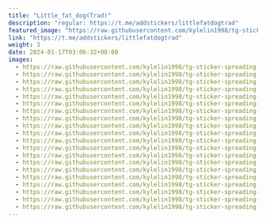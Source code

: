 ```yaml
---
title: "Little_fat_dog(Trad)"
description: "regular: https://t.me/addstickers/littlefatdogtrad"
featured_image: "https://raw.githubusercontent.com/kylelin1998/tg-sticker-spreading-worldwide-images/main/img/00755f0b-1668-4a1f-97ae-68b5d36e12b3.jpg"
link: "https://t.me/addstickers/littlefatdogtrad"
weight: 3
date: 2024-01-17T03:06:32+08:00
images:
  - https://raw.githubusercontent.com/kylelin1998/tg-sticker-spreading-worldwide-images/main/img/00755f0b-1668-4a1f-97ae-68b5d36e12b3.jpg
  - https://raw.githubusercontent.com/kylelin1998/tg-sticker-spreading-worldwide-images/main/img/06175976-cedd-4a30-a08c-faca526737da.jpg
  - https://raw.githubusercontent.com/kylelin1998/tg-sticker-spreading-worldwide-images/main/img/6690805c-1893-44d4-ace8-6658d85baaa2.jpg
  - https://raw.githubusercontent.com/kylelin1998/tg-sticker-spreading-worldwide-images/main/img/e03d9aa5-1a35-4102-a49e-0adfa706f1a1.jpg
  - https://raw.githubusercontent.com/kylelin1998/tg-sticker-spreading-worldwide-images/main/img/a8ccbf2d-dd70-480c-825d-3f9454ba6237.jpg
  - https://raw.githubusercontent.com/kylelin1998/tg-sticker-spreading-worldwide-images/main/img/bef94256-8033-49fe-8b65-9ad91da93821.jpg
  - https://raw.githubusercontent.com/kylelin1998/tg-sticker-spreading-worldwide-images/main/img/572bdfb3-c034-475f-8225-afb0657b3404.jpg
  - https://raw.githubusercontent.com/kylelin1998/tg-sticker-spreading-worldwide-images/main/img/5d001c4c-0c78-432c-8442-61d784e9e798.jpg
  - https://raw.githubusercontent.com/kylelin1998/tg-sticker-spreading-worldwide-images/main/img/ab2738af-184f-4c13-8645-8631d8003d90.jpg
  - https://raw.githubusercontent.com/kylelin1998/tg-sticker-spreading-worldwide-images/main/img/6d1ae84f-b08d-4715-8283-939b5d67e353.jpg
  - https://raw.githubusercontent.com/kylelin1998/tg-sticker-spreading-worldwide-images/main/img/013d0004-50a8-43f0-8fad-c984c721a7a1.jpg
  - https://raw.githubusercontent.com/kylelin1998/tg-sticker-spreading-worldwide-images/main/img/ef401b29-14f0-48ac-95d2-b3e0e90fb4fe.jpg
  - https://raw.githubusercontent.com/kylelin1998/tg-sticker-spreading-worldwide-images/main/img/fe6d4b78-3b10-4534-ab0d-a97e7927dbc8.jpg
  - https://raw.githubusercontent.com/kylelin1998/tg-sticker-spreading-worldwide-images/main/img/509c0d97-dcb6-4509-b6b2-dba496b710ef.jpg
  - https://raw.githubusercontent.com/kylelin1998/tg-sticker-spreading-worldwide-images/main/img/060ae482-d422-4ab1-b433-a4814a99cf89.jpg
  - https://raw.githubusercontent.com/kylelin1998/tg-sticker-spreading-worldwide-images/main/img/24fef201-549f-4f27-89fd-c16ce341754b.jpg
  - https://raw.githubusercontent.com/kylelin1998/tg-sticker-spreading-worldwide-images/main/img/95721149-a328-4fad-8e50-22eedbbff9db.jpg
  - https://raw.githubusercontent.com/kylelin1998/tg-sticker-spreading-worldwide-images/main/img/7e1188db-3ed0-4ab8-8cd2-e785490a16ba.jpg
  - https://raw.githubusercontent.com/kylelin1998/tg-sticker-spreading-worldwide-images/main/img/fe1e47da-787c-4977-84d9-23bbcddec964.jpg
  - https://raw.githubusercontent.com/kylelin1998/tg-sticker-spreading-worldwide-images/main/img/740c31d0-54e4-476f-a5b1-c4b90ed3983e.jpg
---
```

